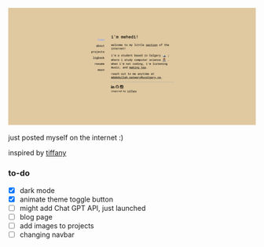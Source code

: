 ![landing page](https://github.com/000mehedi/portfolio/blob/main/public/landing.png)

just posted myself on the internet :)

inspired by [tiffany](https://tiffanywang.me/)

### to-do

- [x] dark mode
- [x] animate theme toggle button
- [ ] might add Chat GPT API, just launched
- [ ] blog page
- [ ] add images to projects
- [ ] changing navbar
